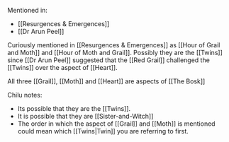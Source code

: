 Mentioned in:
- [[Resurgences & Emergences]]
- [[Dr Arun Peel]]

Curiously mentioned in [[Resurgences & Emergences]] as [[Hour of Grail and Moth]] and [[Hour of Moth and Grail]]. Possibly they are the [[Twins]] since [[Dr Arun Peel]] suggested that the [[Red Grail]] challenged the [[Twins]] over the aspect of [[Heart]].

All three [[Grail]], [[Moth]] and [[Heart]] are aspects of [[The Bosk]]

Chilu notes:
- Its possible that they are the [[Twins]].
- It is possible that they are [[Sister-and-Witch]]
- The order in which the aspect of [[Grail]] and [[Moth]] is mentioned could mean which [[Twins|Twin]] you are referring to first.